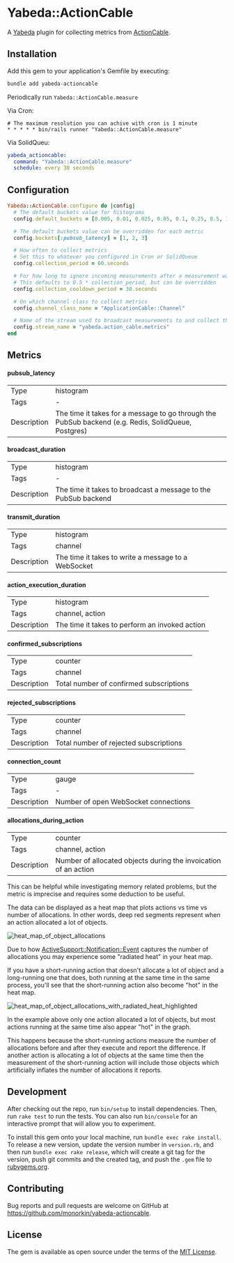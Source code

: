 # Yabeda::ActionCable

A [Yabeda](https://github.com/yabeda-rb/yabeda) plugin for collecting metrics from [ActionCable](https://guides.rubyonrails.org/action_cable_overview.html).

## Installation


Add this gem to your application's Gemfile by executing:

```bash
bundle add yabeda-actioncable
```

Periodically run `Yabeda::ActionCable.measure`

Via Cron:

```crontab
# The maximum resolution you can achive with cron is 1 minute
* * * * * bin/rails runner "Yabeda::ActionCable.measure"
```

Via SolidQueu:

```yaml
yabeda_actioncable:
  command: "Yabeda::ActionCable.measure"
  schedule: every 30 seconds
```

## Configuration

```ruby
Yabeda::ActionCable.configure do |config|
  # The default buckets value for histograms
  config.default_buckets = [0.005, 0.01, 0.025, 0.05, 0.1, 0.25, 0.5, 1, 2.5, 5, 10]

  # The default buckets value can be overridden for each metric
  config.buckets[:pubsub_latency] = [1, 2, 3]

  # How often to collect metrics
  # Set this to whatever you configured in Cron or SolidQueue
  config.collection_period = 60.seconds

  # For how long to ignore incoming measurements after a measurement was collected
  # This defaults to 0.5 * collection_period, but can be overridden
  config.collection_cooldown_period = 30.seconds

  # On which channel class to collect metrics
  config.channel_class_name = "ApplicationCable::Channel"

  # Name of the stream used to broadcast measurements to and collect them from
  config.stream_name = "yabeda.action_cable.metrics"
end
```




## Metrics

#### pubsub_latency

  | | |
  |-|-|
  | Type | histogram |
  | Tags | - |
  | Description | The time it takes for a message to go through the PubSub backend (e.g. Redis, SolidQueue, Postgres) |

#### broadcast_duration

  | | |
  |-|-|
  | Type | histogram |
  | Tags | - |
  | Description | The time it takes to broadcast a message to the PubSub backend |

#### transmit_duration

  | | |
  |-|-|
  | Type | histogram |
  | Tags | channel |
  | Description | The time it takes to write a message to a WebSocket |

#### action_execution_duration

  | | |
  |-|-|
  | Type | histogram |
  | Tags | channel, action |
  | Description | The time it takes to perform an invoked action |

#### confirmed_subscriptions

  | | |
  |-|-|
  | Type | counter |
  | Tags | channel |
  | Description | Total number of confirmed subscriptions |

#### rejected_subscriptions

  | | |
  |-|-|
  | Type | counter |
  | Tags | channel |
  | Description | Total number of rejected subscriptions |

#### connection_count

  | | |
  |-|-|
  | Type | gauge |
  | Tags | - |
  | Description | Number of open WebSocket connections |

#### allocations_during_action

  | | |
  |-|-|
  | Type | counter |
  | Tags | channel, action |
  | Description | Number of allocated objects during the invoication of an action |

  This can be helpful while investigating memory related problems, but the metric is imprecise
  and requires some deduction to be useful.

  The data can be displayed as a heat map that plots actions vs time vs number of allocations.
  In other words, deep red segments represent when an action allocated a lot of objects.

  ![heat_map_of_object_allocations](https://github.com/user-attachments/assets/845d12e2-1452-4e3e-9d6a-cf967fe8a647)

  Due to how [ActiveSupport::Notification::Event](https://api.rubyonrails.org/classes/ActiveSupport/Notifications/Event.html#method-i-allocations) captures the number of allocations you may experience some "radiated heat" in your heat map.

  If you have a short-running action that doesn't allocate a lot of object and a long-running
  one that does, both running at the same time in the same process, you'll see that the short-running 
  action also become "hot" in the heat map.

  ![heat_map_of_object_allocations_with_radiated_heat_highlighted](https://github.com/user-attachments/assets/3e8f4d85-2559-4f6a-ab0a-b0ffe895d7e9)

  In the example above only one action allocated a lot of objects, but most actions running at the
  same time also appear "hot" in the graph.

  This happens because the short-running actions measure the number of allocations before and 
  after they execute and report the difference. If another action is allocating a lot of 
  objects at the same time then the measurement of the short-running action will include those 
  objects which artificially inflates the number of allocations it reports.

## Development

After checking out the repo, run `bin/setup` to install dependencies. Then, run `rake test` to run the tests. You can also run `bin/console` for an interactive prompt that will allow you to experiment.

To install this gem onto your local machine, run `bundle exec rake install`. To release a new version, update the version number in `version.rb`, and then run `bundle exec rake release`, which will create a git tag for the version, push git commits and the created tag, and push the `.gem` file to [rubygems.org](https://rubygems.org).

## Contributing

Bug reports and pull requests are welcome on GitHub at https://github.com/monorkin/yabeda-actioncable.

## License

The gem is available as open source under the terms of the [MIT License](https://opensource.org/licenses/MIT).
